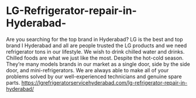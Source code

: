 # LG-Refrigerator-repair-in-Hyderabad-
Are you searching for the top brand in Hyderabad? LG is the best and top brand I Hyderabad and all are people trusted the LG products and we need refrigerator tons in our lifestyle. We wish to drink chilled water and drinks. Chilled foods are what we just like the most. Despite the hot-cold season. They’re many models brands in our market as a single door, side by the side door, and mini-refrigerators. We are always able to make all of your problems solved by our well-experienced technicians and genuine spare parts. https://lgrefrigeratorservicehyderabad.com/lg-refrigerator-repair-in-hyderabad/
